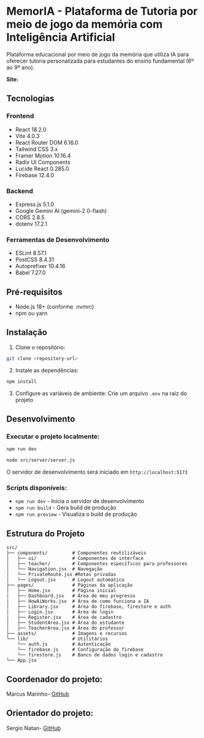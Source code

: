 # MemorIA - Plataforma de Tutoria por meio de jogo da memória com Inteligência Artificial

Plataforma educacional por meio de jogo da memória que utiliza IA para oferecer tutoria personalizada para estudantes do ensino fundamental (6º ao 9º ano).

**Site:**

## Tecnologias

### Frontend

- React 18.2.0
- Vite 4.0.3
- React Router DOM 6.16.0
- Tailwind CSS 3.x
- Framer Motion 10.16.4
- Radix UI Components
- Lucide React 0.285.0
- Firebase 12.4.0

### Backend

- Express.js 5.1.0
- Google Gemini AI (gemini-2.0-flash)
- CORS 2.8.5
- dotenv 17.2.1

### Ferramentas de Desenvolvimento

- ESLint 8.57.1
- PostCSS 8.4.31
- Autoprefixer 10.4.16
- Babel 7.27.0

## Pré-requisitos

- Node.js 18+ (conforme .nvmrc)
- npm ou yarn

## Instalação

1. Clone o repositório:

```bash
git clone <repository-url>
```

2. Instale as dependências:

```bash
npm install
```

3. Configure as variáveis de ambiente:
   Crie um arquivo `.env` na raiz do projeto

## Desenvolvimento

### Executar o projeto localmente:

```bash
npm run dev
```

```bash
node src/server/server.js
```

O servidor de desenvolvimento será iniciado em `http://localhost:5173`

### Scripts disponíveis:

- `npm run dev` - Inicia o servidor de desenvolvimento
- `npm run build` - Gera build de produção
- `npm run preview` - Visualiza o build de produção

## Estrutura do Projeto

```
src/
├── components/         # Componentes reutilizáveis
│   ├── ui/             # Componentes de interface
│   ├── teacher/        # Componentes específicos para professores
│   └── Navigation.jsx  # Navegação
|   └── PrivateRoute.jsx #Rotas privadas
|   └── Logout.jsx      # Logout automático
├── pages/              # Páginas da aplicação
│   ├── Home.jsx        # Página inicial
|   ├── Dashboard.jsx   # Área de meu progresso
|   ├── HowAiWorks.jsx  # Área de como funciona a IA
|   ├── Library.jsx     # Área do firebase, firestore e auth
|   ├── Login.jsx       # Área de login
|   ├── Register.jsx    # Área de cadastro
│   ├── StudentArea.jsx # Área do estudante
│   ├── TeacherArea.jsx # Área do professor
├── assets/             # Imagens e recursos
└── lib/                # Utilitários
    └── auth.js         # Autenticação
    └── firebase.js     # Configuração do firebase
    └── firestore.js    # Banco de dados login e cadastro
└── App.jsx
```

## Coordenador do projeto:

Marcus Marinho- [GitHub](https://github.com/marcusmarinhob)

## Orientador do projeto:

Sergio Natan- [GitHub](https://github.com/sergionatans)
